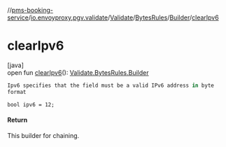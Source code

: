 //[pms-booking-service](../../../../../index.md)/[io.envoyproxy.pgv.validate](../../../index.md)/[Validate](../../index.md)/[BytesRules](../index.md)/[Builder](index.md)/[clearIpv6](clear-ipv6.md)

# clearIpv6

[java]\
open fun [clearIpv6](clear-ipv6.md)(): [Validate.BytesRules.Builder](index.md)

```kotlin
Ipv6 specifies that the field must be a valid IPv6 address in byte
format

```
`bool ipv6 = 12;`

#### Return

This builder for chaining.